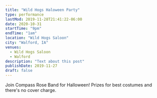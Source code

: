 ```yaml
---
title: "Wild Hogs Haloween Party"
type: performance
lastMod: 2019-11-28T21:41:22-06:00
date: 2020-10-31
startTime: "9pm"
endTime: "1am"
location: "Wild Hogs Saloon"
city: "Walford, IA"
venues:
  - Wild Hogs Saloon
  - Walford
description: "Text about this post"
publishDate: 2019-11-27
draft: false
---
```


Join Compass Rose Band for Halloween! Prizes for best costumes and there's no cover charge.
